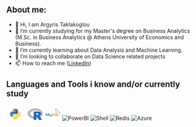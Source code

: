 ## About me:

- 👋 Hi, I am Argyris Taklakoglou
- 🔭 I’m currently studying for my Master's degree on Business Analytics (M.Sc. in Business Analytics @ Athens University of Economics and Business).
- 🌱 I’m currently learning about Data Analysis and Machine Learning.
- 💞️ I’m looking to collaborate on Data Science related projects
- 📫 How to reach me ([LinkedIn](https://www.linkedin.com/in/argyris-taklakoglou-b3b089184/))

<!--
**ArgTaklakoglou/ArgTaklakoglou** is a ✨ _special_ ✨ repository because its `README.md` (this file) appears on your GitHub profile.
--->

## Languages and Tools i know and/or currently study

<img src="https://raw.githubusercontent.com/github/explore/80688e429a7d4ef2fca1e82350fe8e3517d3494d/topics/python/python.png" alt="Python" height="40" style="vertical-align:top; margin:4px"> <img src="https://raw.githubusercontent.com/github/explore/80688e429a7d4ef2fca1e82350fe8e3517d3494d/topics/r/r.png" alt="r" height="40" style="vertical-align:top; margin:4px">   <img src="https://raw.githubusercontent.com/devicons/devicon/master/icons/mysql/mysql-original-wordmark.svg" alt="mysql" width="40" height="40"/> </a>  <img src='https://github.com/microsoft/PowerBI-Icons/blob/main/PNG/Icon-Obsolete2020Black.png' alt='PowerBI' height='40'> <img src='https://e7.pngegg.com/pngimages/704/597/png-clipart-computer-icons-command-line-interface-linux-system-console-command-line-icon-miscellaneous-text-thumbnail.png' alt='Shell' height='40'>   <img src='https://cdn4.iconfinder.com/data/icons/redis-2/1451/Untitled-2-512.png' alt='Redis' height='40'>  <img src='https://upload.wikimedia.org/wikipedia/commons/thumb/a/a8/Microsoft_Azure_Logo.svg/1200px-Microsoft_Azure_Logo.svg.png' alt='Azure' height='40'>  







